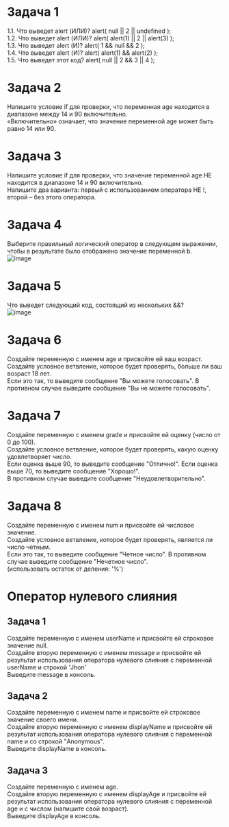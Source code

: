 # Задача 1  
1.1. Что выведет alert (ИЛИ)?  alert( null || 2 || undefined );  
1.2. Что выведет alert (ИЛИ)?  alert( alert(1) || 2 || alert(3) );  
1.3. Что выведет alert (И)?    alert( 1 && null && 2 );  
1.4. Что выведет alert (И)?    alert( alert(1) && alert(2) );  
1.5. Что выведет этот код?     alert( null || 2 && 3 || 4 );  

# Задача 2  
Напишите условие if для проверки, что переменная age находится в диапазоне между 14 и 90 включительно.  
«Включительно» означает, что значение переменной age может быть равно 14 или 90.  

# Задача 3  
Напишите условие if для проверки, что значение переменной age НЕ находится в диапазоне 14 и 90 включительно.  
Напишите два варианта: первый с использованием оператора НЕ !, второй – без этого оператора.  

# Задача 4  
Выберите правильный логический оператор в следующем выражении, чтобы в результате было отображено значение переменной b.  
![image](https://user-images.githubusercontent.com/113675674/210324111-10350199-0c7c-400c-a1f6-8190205a5b7b.png)  

# Задача 5  
Что выведет следующий код, состоящий из нескольких &&?  
![image](https://user-images.githubusercontent.com/113675674/210324222-f37ac665-757b-4011-822f-66bd11d565c3.png)   

# Задача 6  
Создайте переменную с именем age и присвойте ей ваш возраст. Создайте условное ветвление, которое будет проверять, больше ли ваш возраст 18 лет.   
Если это так, то выведите сообщение "Вы можете голосовать". В противном случае выведите сообщение "Вы не можете голосовать".  

# Задача 7  
Создайте переменную с именем grade и присвойте ей оценку (число от 0 до 100).   
Создайте условное ветвление, которое будет проверять, какую оценку удовлетворяет число.   
Если оценка выше 90, то выведите сообщение "Отлично!". Если оценка выше 70, то выведите сообщение "Хорошо!".   
В противном случае выведите сообщение "Неудовлетворительно".  

# Задача 8  
Создайте переменную с именем num и присвойте ей числовое значение.   
Создайте условное ветвление, которое будет проверять, является ли число четным.   
Если это так, то выведите сообщение "Четное число". В противном случае выведите сообщение "Нечетное число".  
(использовать остаток от деления: '%')  


# Оператор нулевого слияния   
## Задача 1  
Создайте переменную с именем userName и присвойте ей строковое значение null.   
Создайте вторую переменную с именем message и присвойте ей результат использования оператора нулевого слияния с переменной userName и строкой 'Jhon'   
Выведите message в консоль.  

## Задача 2  
Создайте переменную с именем name  и присвойте ей строковое значение своего имени.   
Создайте вторую переменную с именем displayName  и присвойте ей результат использования оператора нулевого слияния с переменной name и со строкой "Anonymous".   
Выведите displayName в консоль.  

## Задача 3  
Создайте переменную с именем age.   
Создайте вторую переменную с именем displayAge  и присвойте ей результат использования оператора нулевого слияния с переменной age и с числом (напишите свой возраст).   
Выведите displayAge в консоль. 




